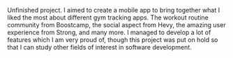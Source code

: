 Unfinished project. I aimed to create a mobile app to bring together what I liked the most about different gym tracking apps. The workout routine community from Boostcamp, the social aspect from Hevy, the amazing user experience from Strong, and many more. I managed to develop a lot of features which I am very proud of, though this project was put on hold so that I can study other fields of interest in software development.
